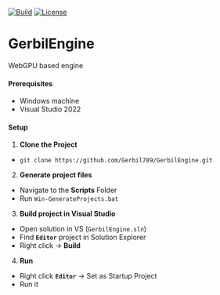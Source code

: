 [![Build](https://github.com/Gerbil789/GerbilEngine/actions/workflows/wokrflow.yml/badge.svg)](https://github.com/Gerbil789/GerbilEngine/actions/workflows/wokrflow.yml)
[![License](https://img.shields.io/badge/License-MIT-blue)](#license "Go to license section")

# GerbilEngine
WebGPU based engine

#### Prerequisites
 - Windows machine
 - Visual Studio 2022

#### Setup
1. **Clone the Project**
- ```git clone https://github.com/Gerbil789/GerbilEngine.git```
2. **Generate project files**
- Navigate to the **Scripts** Folder
- Run `Win-GenerateProjects.bat` 
3. **Build project in Visual Studio**
- Open solution in VS (`GerbilEngine.sln`)
- Find **`Editor`** project in Solution Explorer
- Right click -> **Build**
4. **Run**
- Right click **`Editor`** -> Set as Startup Project
- Run it
